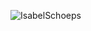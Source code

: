 ![IsabelSchoeps](https://github.com/primer/octicons/assets/127110010/71acde7e-4c68-4e00-a473-9595a6571cd0)
